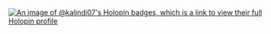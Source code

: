 [![An image of @kalindi07's Holopin badges, which is a link to view their full Holopin profile](https://holopin.me/kalindi07)](https://holopin.io/@kalindi07)
